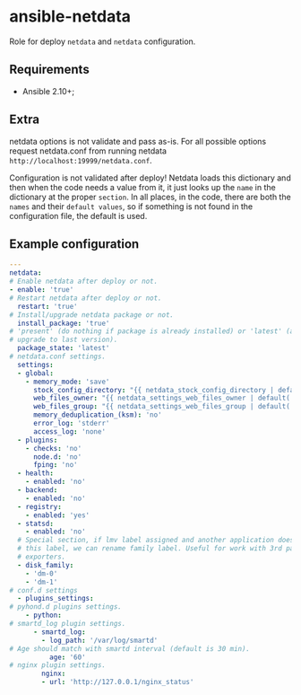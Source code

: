 # ansible-netdata

Role for deploy `netdata` and `netdata` configuration.

## Requirements

* Ansible 2.10+;

## Extra

netdata options is not validate and pass as-is. For all possible options
request netdata.conf from running netdata `http://localhost:19999/netdata.conf`.

Configuration is not validated after deploy! Netdata loads this dictionary and
then when the code needs a value from it, it just looks up the `name` in the
dictionary at the proper `section`. In all places, in the code, there are both
the `names` and their `default values`, so if something is not found in the
configuration file, the default is used.

Example configuration
-------------------------

```yaml
---
netdata:
# Enable netdata after deploy or not.
- enable: 'true'
# Restart netdata after deploy or not.
  restart: 'true'
# Install/upgrade netdata package or not.
  install_package: 'true'
# 'present' (do nothing if package is already installed) or 'latest' (always
# upgrade to last version).
  package_state: 'latest'
# netdata.conf settings.
  settings:
  - global:
    - memory_mode: 'save'
      stock_config_directory: "{{ netdata_stock_config_directory | default(omit) }}"
      web_files_owner: "{{ netdata_settings_web_files_owner | default('netdata') }}"
      web_files_group: "{{ netdata_settings_web_files_group | default('netdata') }}"
      memory_deduplication_(ksm): 'no'
      error_log: 'stderr'
      access_log: 'none'
  - plugins:
    - checks: 'no'
      node.d: 'no'
      fping: 'no'
  - health:
    - enabled: 'no'
  - backend:
    - enabled: 'no'
  - registry:
    - enabled: 'yes'
  - statsd:
    - enabled: 'no'
  # Special section, if lmv label assigned and another application doesn't have
  # this label, we can rename family label. Useful for work with 3rd party
  # exporters.
  - disk_family:
    - 'dm-0'
    - 'dm-1'
# conf.d settings
  - plugins_settings:
# pyhond.d plugins settings.
    - python:
# smartd_log plugin settings.
      - smartd_log:
        - log_path: '/var/log/smartd'
# Age should match with smartd interval (default is 30 min).
          age: '60'
# nginx plugin settings.
        nginx:
        - url: 'http://127.0.0.1/nginx_status'
```
